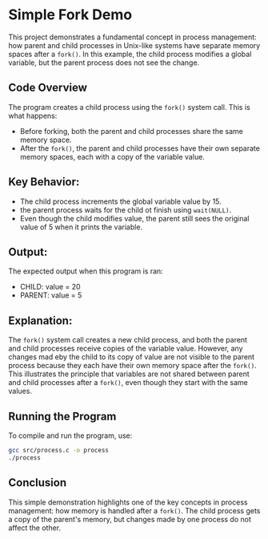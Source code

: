 # Simple Fork Demo 

This project demonstrates a fundamental concept in process management: how parent and child processes in Unix-like systems have separate memory spaces after a `fork()`. In this example, the child process modifies a global variable, but the parent process does not see the change.

## Code Overview

The program creates a child process using the `fork()` system call. This is what happens:
- Before forking, both the parent and child processes share the same memory space.
- After the `fork()`, the parent and child processes have their own separate memory spaces, each with a copy of the variable value.

## Key Behavior:

- The child process increments the global variable value by 15.
- the parent process waits for the child ot finish using `wait(NULL)`.
- Even though the child modifies value, the parent still sees the original value of 5 when it prints the variable.

## Output:

The expected output when this program is ran:
- CHILD: value = 20
- PARENT: value = 5

## Explanation:

The `fork()` system call creates a new child process, and both the parent and child processes receive copies of the variable value. However, any changes mad eby the child to its copy of value are not visible to the parent process because they each have their own memory space after the `fork()`.
This illustrates the principle that variables are not shared between parent and child processes after a `fork()`, even though they start with the same values.

## Running the Program

To compile and run the program, use:
```bash
gcc src/process.c -o process
./process
```

## Conclusion

This simple demonstration highlights one of the key concepts in process management: how memory is handled after a `fork()`. The child process gets a copy of the parent's memory, but changes made by one process do not affect the other.